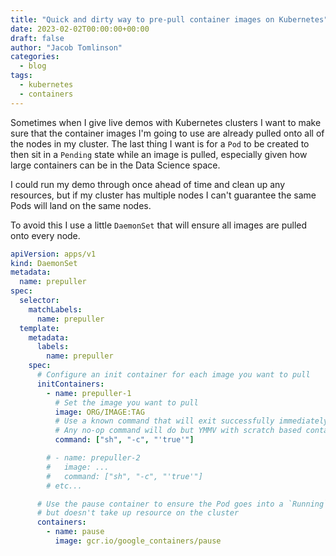```yaml
---
title: "Quick and dirty way to pre-pull container images on Kubernetes"
date: 2023-02-02T00:00:00+00:00
draft: false
author: "Jacob Tomlinson"
categories:
  - blog
tags:
  - kubernetes
  - containers
---
```


Sometimes when I give live demos with Kubernetes clusters I want to make sure that the container images I'm going to use are already pulled onto all of the nodes in my cluster. The last thing I want is for a `Pod` to be created to then sit in a `Pending` state while an image is pulled, especially given how large containers can be in the Data Science space.

I could run my demo through once ahead of time and clean up any resources, but if my cluster has multiple nodes I can't guarantee the same Pods will land on the same nodes.

To avoid this I use a little `DaemonSet` that will ensure all images are pulled onto every node.

```yaml
apiVersion: apps/v1
kind: DaemonSet
metadata:
  name: prepuller
spec:
  selector:
    matchLabels:
      name: prepuller
  template:
    metadata:
      labels:
        name: prepuller
    spec:
      # Configure an init container for each image you want to pull
      initContainers:
        - name: prepuller-1
          # Set the image you want to pull
          image: ORG/IMAGE:TAG
          # Use a known command that will exit successfully immediately
          # Any no-op command will do but YMMV with scratch based containers
          command: ["sh", "-c", "'true'"]

        # - name: prepuller-2
        #   image: ...
        #   command: ["sh", "-c", "'true'"]
        # etc...

      # Use the pause container to ensure the Pod goes into a `Running` phase
      # but doesn't take up resource on the cluster
      containers:
        - name: pause
          image: gcr.io/google_containers/pause
```
